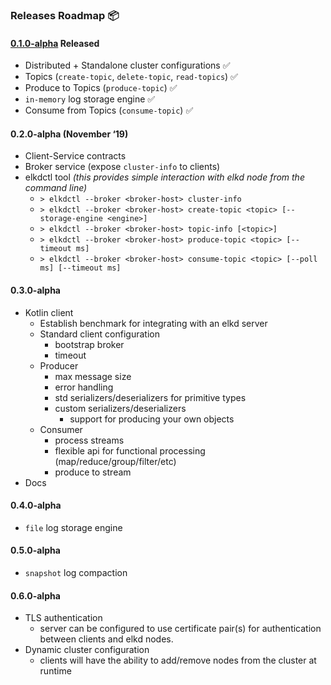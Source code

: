 ### Releases Roadmap 📦

#### [0.1.0-alpha](https://github.com/djjonno/elkd/releases/tag/0.1.0-alpha) Released

- Distributed + Standalone cluster configurations ✅
- Topics (`create-topic`, `delete-topic`, `read-topics`) ✅
- Produce to Topics (`produce-topic`) ✅
- `in-memory` log storage engine ✅
- Consume from Topics (`consume-topic`) ✅

#### 0.2.0-alpha (November ‘19)

- Client-Service contracts
- Broker service (expose `cluster-info` to clients)
- elkdctl tool *(this provides simple interaction with elkd node from the command line)*
    - `> elkdctl --broker <broker-host> cluster-info`
    - `> elkdctl --broker <broker-host> create-topic <topic> [--storage-engine <engine>]`
    - `> elkdctl --broker <broker-host> topic-info [<topic>]`
    - `> elkdctl --broker <broker-host> produce-topic <topic> [--timeout ms]`
    - `> elkdctl --broker <broker-host> consume-topic <topic> [--poll ms] [--timeout ms]`

#### 0.3.0-alpha

- Kotlin client
    - Establish benchmark for integrating with an elkd server
    - Standard client configuration
        - bootstrap broker
        - timeout
    - Producer
        - max message size
        - error handling
        - std serializers/deserializers for primitive types
        - custom serializers/deserializers
            - support for producing your own objects
    - Consumer
        - process streams
        - flexible api for functional processing (map/reduce/group/filter/etc)
        - produce to stream
- Docs

#### 0.4.0-alpha

- `file` log storage engine

#### 0.5.0-alpha

- `snapshot` log compaction

#### 0.6.0-alpha

- TLS authentication
    - server can be configured to use certificate pair(s) for authentication between clients and elkd nodes. 
- Dynamic cluster configuration
    - clients will have the ability to add/remove nodes from the cluster at runtime   
